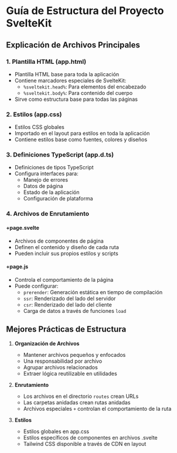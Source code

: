 # Guía de Estructura del Proyecto SvelteKit

## Explicación de Archivos Principales

### 1. Plantilla HTML (app.html)

- Plantilla HTML base para toda la aplicación
- Contiene marcadores especiales de SvelteKit:
  - `%sveltekit.head%`: Para elementos del encabezado
  - `%sveltekit.body%`: Para contenido del cuerpo
- Sirve como estructura base para todas las páginas

### 2. Estilos (app.css)

- Estilos CSS globales
- Importado en el layout para estilos en toda la aplicación
- Contiene estilos base como fuentes, colores y diseños

### 3. Definiciones TypeScript (app.d.ts)

- Definiciones de tipos TypeScript
- Configura interfaces para:
  - Manejo de errores
  - Datos de página
  - Estado de la aplicación
  - Configuración de plataforma

### 4. Archivos de Enrutamiento

#### +page.svelte

- Archivos de componentes de página
- Definen el contenido y diseño de cada ruta
- Pueden incluir sus propios estilos y scripts

#### +page.js

- Controla el comportamiento de la página
- Puede configurar:
  - `prerender`: Generación estática en tiempo de compilación
  - `ssr`: Renderizado del lado del servidor
  - `csr`: Renderizado del lado del cliente
  - Carga de datos a través de funciones `load`

## Mejores Prácticas de Estructura

1. **Organización de Archivos**

   - Mantener archivos pequeños y enfocados
   - Una responsabilidad por archivo
   - Agrupar archivos relacionados
   - Extraer lógica reutilizable en utilidades

2. **Enrutamiento**

   - Los archivos en el directorio `routes` crean URLs
   - Las carpetas anidadas crean rutas anidadas
   - Archivos especiales `+` controlan el comportamiento de la ruta

3. **Estilos**
   - Estilos globales en app.css
   - Estilos específicos de componentes en archivos .svelte
   - Tailwind CSS disponible a través de CDN en layout

